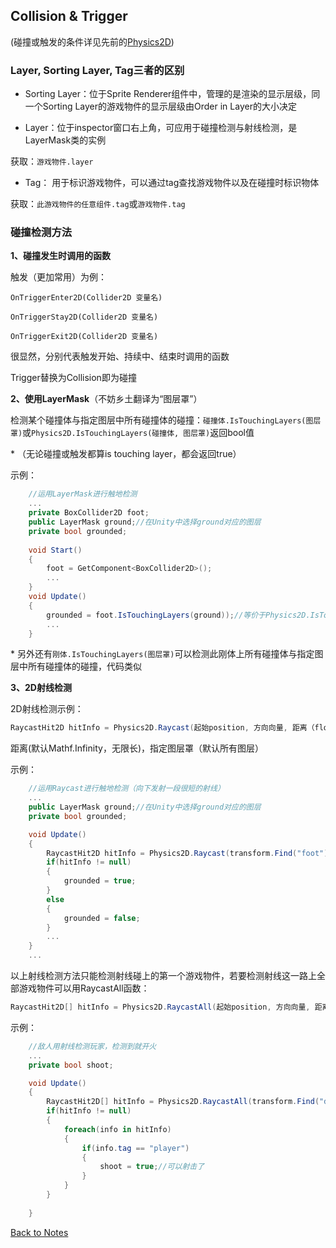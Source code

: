 ## Collision & Trigger

(碰撞或触发的条件详见先前的[Physics2D](https://github.com/Vincent-zz/Unity/blob/main/NotesAboutPhysics2D.md)) 

### Layer, Sorting Layer, Tag三者的区别 

- Sorting Layer：位于Sprite Renderer组件中，管理的是渲染的显示层级，同一个Sorting Layer的游戏物件的显示层级由Order in Layer的大小决定  

- Layer：位于inspector窗口右上角，可应用于碰撞检测与射线检测，是LayerMask类的实例 

获取：`游戏物件.layer`

- Tag： 用于标识游戏物件，可以通过tag查找游戏物件以及在碰撞时标识物体 

获取：`此游戏物件的任意组件.tag`或`游戏物件.tag` 

### 碰撞检测方法 

**1、碰撞发生时调用的函数** 

触发（更加常用）为例： 

`OnTriggerEnter2D(Collider2D 变量名)` 

`OnTriggerStay2D(Collider2D 变量名)` 

`OnTriggerExit2D(Collider2D 变量名)` 

很显然，分别代表触发开始、持续中、结束时调用的函数 

Trigger替换为Collision即为碰撞 

**2、使用LayerMask**（不妨乡土翻译为“图层罩”） 

检测某个碰撞体与指定图层中所有碰撞体的碰撞：`碰撞体.IsTouchingLayers(图层罩)`或`Physics2D.IsTouchingLayers(碰撞体, 图层罩)`返回bool值  

\* （无论碰撞或触发都算is touching layer，都会返回true） 

示例： 

```C#
    //运用LayerMask进行触地检测
    ...
    private BoxCollider2D foot;
    public LayerMask ground;//在Unity中选择ground对应的图层
    private bool grounded;
    
    void Start()
    {
        foot = GetComponent<BoxCollider2D>();
        ...
    }
    void Update()
    {
        grounded = foot.IsTouchingLayers(ground));//等价于Physics2D.IsTouchingLayers(foot, ground)
        ...
    }
``` 

\* 另外还有`刚体.IsTouchingLayers(图层罩)`可以检测此刚体上所有碰撞体与指定图层中所有碰撞体的碰撞，代码类似 

**3、2D射线检测** 

2D射线检测示例： 

```C#
RaycastHit2D hitInfo = Physics2D.Raycast(起始position, 方向向量, 距离（float）, 指定图层罩); 
``` 

距离(默认Mathf.Infinity，无限长)，指定图层罩（默认所有图层） 

示例： 

```C#
    //运用Raycast进行触地检测（向下发射一段很短的射线）
    ...
    public LayerMask ground;//在Unity中选择ground对应的图层
    private bool grounded;

    void Update()
    {
        RaycastHit2D hitInfo = Physics2D.Raycast(transform.Find("foot").position, -Vector3.up, 0.01f, Mathf.Infinity, ground);//foot为空子物件来指示位置
        if(hitInfo != null)
        {
            grounded = true;
        }
        else
        {
            grounded = false;
        }
        ...
    }
    ...
``` 

以上射线检测方法只能检测射线碰上的第一个游戏物件，若要检测射线这一路上全部游戏物件可以用RaycastAll函数： 

```C#
RaycastHit2D[] hitInfo = Physics2D.RaycastAll(起始position, 方向向量, 距离（float）, 指定图层罩);
``` 

示例：

```C#
    //敌人用射线检测玩家，检测到就开火
    ...
    private bool shoot;

    void Update()
    {
        RaycastHit2D[] hitInfo = Physics2D.RaycastAll(transform.Find("detect").position, transform.right);//detect为空子物体用于表示检测射线其实位置
        if(hitInfo != null)
        {
            foreach(info in hitInfo)
            {
                if(info.tag == "player")
                {
                    shoot = true;//可以射击了
                }
            }
        }
            
    }
```
[Back to Notes](https://github.com/Vincent-zz/Unity/blob/main/UnityNotes.md)